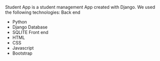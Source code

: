 Student App is a student management App created with Django.
We used the following technologies:
Back end
- Python
- Django
Database
- SQLITE
Front end
- HTML
- CSS
- Javascript
- Bootstrap